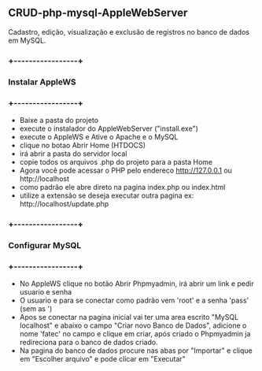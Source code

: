 ## CRUD-php-mysql-AppleWebServer
Cadastro, edição, visualização e exclusão de registros no banco de dados em MySQL.
### +-----------------+
### Instalar AppleWS
### +-----------------+
- Baixe a pasta do projeto
- execute o instalador do AppleWebServer ("install.exe")
- execute o AppleWS e Ative o Apache e o MySQL
- clique no botao Abrir Home (HTDOCS)
- irá abrir a pasta do servidor local
- copie todos os arquivos .php do projeto para a pasta Home
- Agora você pode acessar o PHP pelo endereco http://127.0.0.1 ou http://localhost
- como padrão ele abre direto na pagina index.php ou index.html
- utilize a extensão se deseja executar outra pagina ex: http://localhost/update.php
### +-----------------+
### Configurar MySQL
### +-----------------+
- No AppleWS clique no botão Abrir Phpmyadmin, irá abrir um link e pedir usuario e senha
- O usuario e para se conectar como padrão vem 'root' e a senha 'pass' (sem as ')
- Apos se conectar na pagina inicial vai ter uma area escrito "MySQL localhost" e abaixo o campo "Criar novo Banco de Dados", adicione o nome 'fatec' no campo e clique em criar, após criado o Phpmyadmin ja redireciona para o banco de dados criado.
- Na pagina do banco de dados procure nas abas por "Importar" e clique em "Escolher arquivo" e pode clicar em "Executar"
